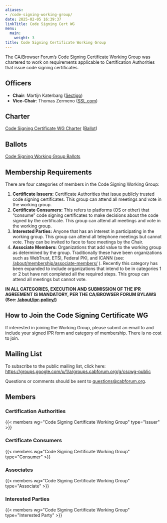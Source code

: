 ```yaml
---
aliases:
- /code-signing-working-group/
date: 2025-02-05 16:39:37
linkTitle: Code Signing Cert WG
menu:
  main:
    weight: 3
title: Code Signing Certificate Working Group
---
```


The CA/Browser Forum’s Code Signing Certificate Working Group was chartered to work on requirements applicable to Certification Authorities that issue code signing certificates.

## Officers

- **Chair**: Martijn Katerbarg ([Sectigo](https://www.sectigo.com))
- **Vice-Chair**: Thomas Zermeno ([SSL.com](https://www.ssl.com))

## Charter

[Code Signing Certificate WG Charter](charter/) ([Ballot](/2019/03/09/ballot-forum-8-establishment-of-a-code-signing-working-group/#Code-Signing-Certificate-Working-Group-Charter))

## Ballots

[Code Signing Working Group Ballots](ballots/)

## Membership Requirements

There are four categories of members in the Code Signing Working Group:

1. **Certificate Issuers:** Certificate Authorities that issue publicly trusted code signing certificates. This group can attend all meetings and vote in the working group.
1. **Certificate Consumers:** This refers to platforms (OS or other) that “consume” code signing certificates to make decisions about the code signed by the certificate. This group can attend all meetings and vote in the working group.
1. **Interested Parties:** Anyone that has an interest in participating in the working group. This group can attend all telephone meetings but cannot vote. They can be invited to face to face meetings by the Chair.
1. **Associate Members:** Organizations that add value to the working group as determined by the group. Traditionally these have been organizations such as WebTrust, ETSI, Federal PKI, and ICANN (see: [/about/membership/associate-members/](/about/membership/associate-members/) ). Recently this category has been expanded to include organizations that intend to be in categories 1 or 2 but have not completed all the required steps. This group can attend all meetings but cannot vote.

**IN ALL CATEGORIES, EXECUTION AND SUBMISSION OF THE IPR AGREEMENT IS MANDATORY, PER THE CA/BROWSER FORUM BYLAWS (See: [/about/ipr-policy/](/about/ipr-policy/))**

## How to Join the Code Signing Certificate WG

If interested in joining the Working Group, please submit an email to and include your signed IPR form and category of membership. There is no cost to join.

## Mailing List

To subscribe to the public mailing list, click here: https://groups.google.com/u/1/a/groups.cabforum.org/g/cscwg-public

Questions or comments should be sent to questions@cabforum.org.

## Members 

### Certification Authorities

{{< members wg="Code Signing Certificate Working Group" type="Issuer" >}}

### Certificate Consumers

{{< members wg="Code Signing Certificate Working Group" type="Consumer" >}}

### Associates

{{< members wg="Code Signing Certificate Working Group" type="Associate" >}}

### Interested Parties

{{< members wg="Code Signing Certificate Working Group" type="Interested Party" >}}
